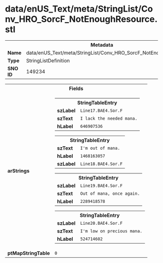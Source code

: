 <h1>data/enUS_Text/meta/StringList/Conv_HRO_SorcF_NotEnoughResource.stl</h1><table><tr><th colspan="100%">Metadata</th></tr><tr><td><b>Name</b></td><td>data/enUS_Text/meta/StringList/Conv_HRO_SorcF_NotEnoughResource.stl</td></tr><tr><td><b>Type</b></td><td>StringListDefinition</td></tr><tr><td><b>SNO ID</b></td><td>149234</td></tr></table>

<table><tr><th colspan="100%">Fields</th></tr><tr><td><b>arStrings</b></td><td><table><tr><th colspan="100%">StringTableEntry</th></tr><tr><td><b>szLabel</b></td><td><code>Line17.BAE4.Sor.F</code></td></tr><tr><td><b>szText</b></td><td><code>I lack the needed mana.</code></td></tr><tr><td><b>hLabel</b></td><td><code>646907536</code></td></tr></table>


<table><tr><th colspan="100%">StringTableEntry</th></tr><tr><td><b>szText</b></td><td><code>I'm out of mana.</code></td></tr><tr><td><b>hLabel</b></td><td><code>1468163057</code></td></tr><tr><td><b>szLabel</b></td><td><code>Line18.BAE4.Sor.F</code></td></tr></table>


<table><tr><th colspan="100%">StringTableEntry</th></tr><tr><td><b>szLabel</b></td><td><code>Line19.BAE4.Sor.F</code></td></tr><tr><td><b>szText</b></td><td><code>Out of mana, once again.</code></td></tr><tr><td><b>hLabel</b></td><td><code>2289418578</code></td></tr></table>


<table><tr><th colspan="100%">StringTableEntry</th></tr><tr><td><b>szLabel</b></td><td><code>Line20.BAE4.Sor.F</code></td></tr><tr><td><b>szText</b></td><td><code>I'm low on precious mana.</code></td></tr><tr><td><b>hLabel</b></td><td><code>524714602</code></td></tr></table>


</td></tr><tr><td><b>ptMapStringTable</b></td><td><code>0</code></td></tr></table>

